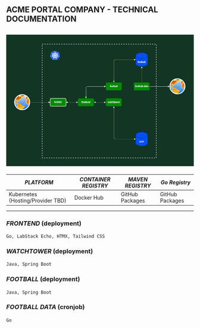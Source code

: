 ## ACME PORTAL COMPANY - TECHNICAL DOCUMENTATION
![deployment diagram](./deployments/deployments.png)
---
|           ***PLATFORM***          | ***CONTAINER REGISTRY*** | ***MAVEN REGISTRY*** |  ***Go Registry***  |
| --------------------------------- | ------------------------ | -------------------- | ------------------- |
| Kubernetes (Hosting/Provider TBD) |        Docker Hub        |   GitHub Packages    |   GitHub Packages   |
---

### ***FRONTEND*** (deployment)
```
Go, LabStack Echo, HTMX, Tailwind CSS
```
### ***WATCHTOWER*** (deployment)
```
Java, Spring Boot
```
### ***FOOTBALL*** (deployment)
```
Java, Spring Boot
```
### ***FOOTBALL DATA*** (cronjob)
```
Go
```